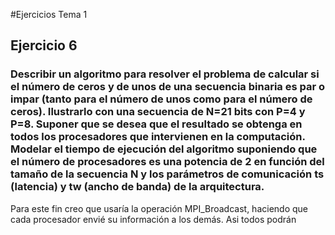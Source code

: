 #Ejercicios Tema 1
## Ejercicio 6 
### Describir un algoritmo para resolver el problema de calcular si el número de ceros y de unos de una secuencia binaria es par o impar (tanto para el número de unos como para el número de ceros). Ilustrarlo con una secuencia de N=21 bits con P=4 y P=8. Suponer que se desea que el resultado se obtenga en todos los procesadores que intervienen en la computación. Modelar el tiempo de ejecución del algoritmo suponiendo que el número de procesadores es una potencia de 2 en función del tamaño de la secuencia N y los parámetros de comunicación ts (latencia) y tw (ancho de banda) de la arquitectura. 

Para este fin creo que usaría la operación MPI_Broadcast, haciendo que cada procesador envié su información a los demás. Asi todos podrán